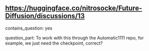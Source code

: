 ## https://huggingface.co/nitrosocke/Future-Diffusion/discussions/13

contains_question: yes

question_part: To work with this through the Automatic1111 repo, for example, we just need the checkpoint, correct?